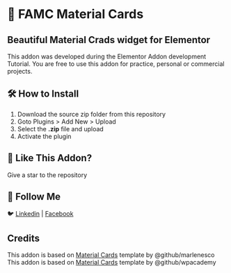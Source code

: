 # 🎴 FAMC Material Cards

## Beautiful Material Crads widget for Elementor

This addon was developed during the Elementor Addon development Tutorial. You are free to use this addon for practice, personal or commercial projects.

## 🛠️ How to Install

1. Download the source zip folder from this repository
2. Goto Plugins > Add New > Upload
3. Select the **.zip** file and upload
4. Activate the plugin

## 💜 Like This Addon?

Give a star to the repository

## 🧔 Follow Me

🐦 [Linkedin](https://bd.linkedin.com/in/iamrealfarhanbd) | [Facebook](https://www.facebook.com/iamrealfarhanbd/)

## Credits

This addon is based on [Material Cards](https://github.com/marlenesco/material-cards) template by @github/marlenesco
This addon is based on [Material Cards](https://github.com/wpacademy/wpac-material-cards-elementor) template by @github/wpacademy
